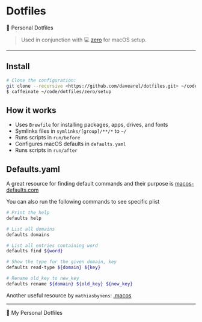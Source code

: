 # Dotfiles

:doughnut: Personal Dotfiles

> Used in conjunction with :computer: [zero][zero]
> for macOS setup.

---

## Install

```sh
# Clone the configuration:
git clone --recursive <https://github.com/davearel/dotfiles.git> ~/code/dotfiles
$ caffeinate ~/code/dotfiles/zero/setup
```

## How it works

- Uses `Brewfile` for installing packages, apps, drives, and fonts
- Symlinks files in `symlinks/[group]/**/*` to `~/`
- Runs scripts in `run/before`
- Configures macOS defaults in `defaults.yaml`
- Runs scripts in `run/after`

## Defaults.yaml

A great resource for finding default commands and their purpose is
[macos-defaults.com][macos-defaults]

You can also run the following commands to see specific plist

```sh
# Print the help
defaults help

# List all domains
defaults domains

# List all entries containing word
defaults find ${word}

# Show the type for the given domain, key
defaults read-type ${domain} ${key}

# Rename old_key to new_key
defaults rename ${domain} ${old_key} ${new_key}
```

Another useful resource by `mathiasbynens`: [.macos]

---

:doughnut: My Personal Dotfiles

[zero]: https://github.com/zero-sh/zero-sh/
[macos-defaults]: https://macos-defaults.com/
[.macos]: https://github.com/mathiasbynens/dotfiles/blob/main/.macos
